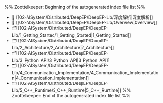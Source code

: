 %% Zoottelkeeper: Beginning of the autogenerated index file list  %%
- 📄 [[02-AISystem/Distributed/DeepEP/DeepEP-Lib/深度解析|深度解析]]
- 📄 [[02-AISystem/Distributed/DeepEP/DeepEP-Lib/Overview|Overview]]
- 🗂️ [[02-AISystem/Distributed/DeepEP/DeepEP-Lib/1_Getting_Started/1_Getting_Started|1_Getting_Started]]
- 🗂️ [[02-AISystem/Distributed/DeepEP/DeepEP-Lib/2_Architecture/2_Architecture|2_Architecture]]
- 🗂️ [[02-AISystem/Distributed/DeepEP/DeepEP-Lib/3_Python_API/3_Python_API|3_Python_API]]
- 🗂️ [[02-AISystem/Distributed/DeepEP/DeepEP-Lib/4_Communication_Implementation/4_Communication_Implementation|4_Communication_Implementation]]
- 🗂️ [[02-AISystem/Distributed/DeepEP/DeepEP-Lib/5_C++_Runtime/5_C++_Runtime|5_C++_Runtime]]
%% Zoottelkeeper: End of the autogenerated index file list  %%
